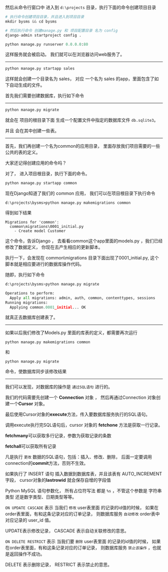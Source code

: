然后从命令行窗口中 进入到 `d:\projects` 目录，执行下面的命令创建项目目录

```py
# 执行命令创建项目目录，并且进入到项目目录
mkdir bysms && cd bysms

# 然后执行命令 创建manage.py 和 项目配置目录 名为 config
django-admin startproject config .
```

```py
python manage.py runserver 0.0.0.0:80
```

这样服务就会被启动。 我们就可以在浏览器访问web服务了。

------



```py
python manage.py startapp sales 
```

这样就会创建一个目录名为 sales， 对应 一个名为 sales 的app，里面包含了如下自动生成的文件。

首先我们需要创建数据库，执行如下命令

------



```py
python manage.py migrate
```

就会在 项目的根目录下面 生成一个配置文件中指定的数据库文件 `db.sqlite3`。

并且 会在其中创建一些表。

------

首先，我们再创建一个名为common的应用目录， 里面存放我们项目需要的一些公共的表的定义。

大家还记得创建应用的命令吗？

对了， 进入项目根目录，执行下面的命令。

```py
python manage.py startapp common 
```

现在Django知道了我们的 common 应用， 我们可以在项目根目录下执行命令

```
d:\projects\bysms>python manage.py makemigrations common
```

得到如下结果

```
Migrations for 'common':
  common\migrations\0001_initial.py
    - Create model Customer
```

这个命令，告诉Django ， 去看看common这个app里面的models.py ，我们已经修改了数据定义， 你现在去产生相应的更新脚本。

执行一下，会发现在 common\migrations 目录下面出现了0001_initial.py, 这个脚本就是相应要进行的数据库操作代码。

随即，执行如下命令

```py
d:\projects\bysms>python manage.py migrate

Operations to perform:
  Apply all migrations: admin, auth, common, contenttypes, sessions
Running migrations:
  Applying common.0001_initial... OK
```

就真正去数据库创建表了。

------

如果以后我们修改了Models.py 里面的库表的定义，都需要再次运行 

```
python manage.py makemigrations common 
```

和 

```
python manage.py migrate
```

 命令，使数据库同步该修改结果



------

我们可以发现，对数据库的操作是 `通过SQL语句` 进行的。

我们的代码需要先创建一个 **Connection** 对象 ， 然后再通过Connection 对象创建一个**Cursor** 对象。

最后使用Cursor对象的**execute**方法，传入要数据库服务执行的SQL语句。

调用execute执行完SQL语句后，cursor 对象的 **fetchone** 方法是获取一行记录。



**fetchmany**可以获取多行记录，参数为获取记录的条数



**fetchall**可以获取所有记录



凡是执行 `更改` 数据的SQL语句，包括：插入、修改、删除， 后面一定要调用connection的**commit**方法，否则不生效。

如果执行了 INSERT 语句 插入数据到数据库表，并且该表有 AUTO_INCREMENT 字段， cursor对象的**lastrowid** 就会保存自增的字段值

 Python MySQL 语句参数化， 所有占位符写法 都是 `%s` ，不管这个参数是 字符串类型 还是数字类型、日期类型等等。



`ON UPDATE CASCADE` 表示 当我们 `修改` user表里面 的记录的id值的时候， 如果在order表里面，有和这条记录对应的订单记录， 则数据库服务 `自动修改` order表中对应记录的 user_id 值。

UPDATE表示修改记录， CASCADE 表示自动关联修改的意思。

`ON DELETE RESTRICT` 表示 当我们要 `删除` user表里面 的记录的id值的时候， 如果在order表里面，有和这条记录对应的订单记录， 则数据库服务 `禁止该操作` ，也就是返回操作不成功。

DELETE 表示删除记录， RESTRICT 表示禁止的意思。
